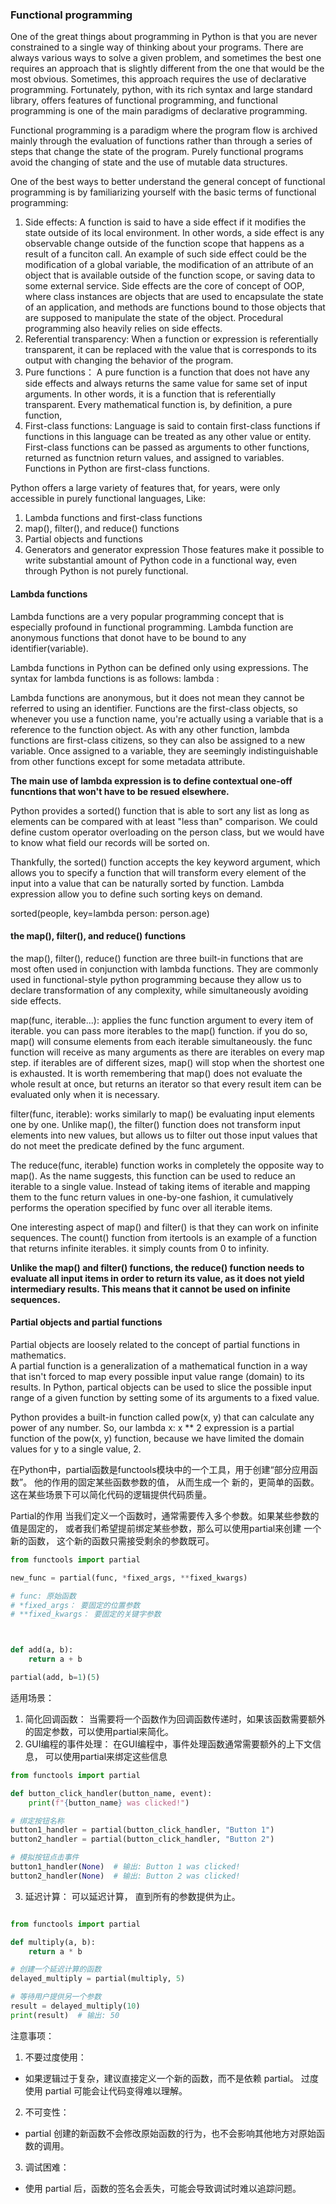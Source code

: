 ### Functional programming
One of the great things about programming in Python is that you are never constrained to a single way of thinking about 
your programs. There are always various ways to solve a given problem, and sometimes the best one requires an approach
that is slightly different from the one that would be the most obvious. 
Sometimes, this approach requires the use of declarative programming. Fortunately, 
python, with its rich syntax and large standard library, offers features of functional programming, and functional
programming is one of the main paradigms of declarative programming. 

Functional programming is a paradigm where the program flow is archived mainly through the evaluation of functions
rather than through a series of  steps that change the state of the program.  Purely functional programs avoid the 
changing of state and the use of mutable data structures. 

One of the best ways to better understand the general concept of functional programming is by familiarizing yourself
with the basic terms of functional programming:
1. Side effects:
A function is said to have a side effect if it modifies the state outside of its local environment.  In other words, 
a side effect is any observable change outside of the function scope that happens as a result of a funciton call. 
An example of such side effect could be the modification of a global variable, the modification of an attribute of
an object that is available outside of the function scope, or saving data to some external service. 
Side effects are the core of concept of OOP, where class instances are objects that are used to  encapsulate the state
of an application, and methods are functions bound to those objects that are supposed to manipulate the state of the
object. Procedural programming also heavily relies on side effects. 
2. Referential transparency:  When a function or expression is referentially transparent, it can be replaced with the
value that is corresponds to its output with changing the behavior of the program.  
3. Pure functions： A pure function is a function that does not have any side effects and always returns the same value
for same set of input arguments. In other words, it is a function that is referentially transparent. 
Every mathematical function is, by definition, a pure function, 
4. First-class functions: Language is said to contain first-class functions if functions in this language can be treated
as any other value or entity.  First-class functions can be passed as arguments to other functions, returned as functnion
return values, and assigned to variables.  Functions in Python are first-class functions. 

Python offers a large variety of features that, for years, were only accessible in purely functional languages, Like:
1. Lambda functions and first-class functions
2. map(), filter(), and reduce() functions
3. Partial objects and functions
4. Generators and generator expression
Those features make it possible to write substantial amount of Python code in a functional way, even through Python 
is not purely functional. 

#### Lambda functions
Lambda functions are a very popular programming concept that is especially profound in functional programming. Lambda
function are anonymous functions that donot have to be bound to any identifier(variable).

Lambda functions in Python can be defined only using expressions.  The syntax for lambda functions is as follows:
lambda <arguments>:<expression>

Lambda functions are anonymous, but it does not mean they cannot be referred to using an identifier. Functions are the 
first-class objects, so whenever you use a function name, you're actually using a variable that is a reference to the 
function object. As with any other function, lambda functions are first-class citizens, so they can also be assigned to
a new variable. Once assigned to a variable, they are seemingly indistinguishable from other functions except for some 
metadata attribute. 

**The main use of lambda expression is to define contextual one-off funcntions that won't have to be resued elsewhere.**

Python provides a sorted() function that is able to sort any list as long as elements can be compared with at least 
"less than" comparison. We could define custom operator overloading on the person class, but we would have to know what 
field our records will be sorted on.  

Thankfully,  the sorted() function accepts the key keyword argument, which allows you to specify a function that will 
transform every element of the input into a value that can be naturally sorted by function. Lambda expression allow you 
to define such sorting keys on demand.  

sorted(people, key=lambda person: person.age)

#### the map(), filter(), and reduce() functions
the map(), filter(), reduce() function are three built-in functions that are most often used in conjunction with lambda
functions. They are commonly used in functional-style python programming because they allow us to declare 
transformation of any complexity, while simultaneously avoiding side effects.  

map(func, iterable...): applies the func function argument to every item of iterable.  you can pass more iterables to
the map() function. if you do so, map() will consume elements from each iterable simultaneously. the func function will 
receive as many arguments as there are iterables on every map step. if iterables are of different sizes, map() will stop
when the shortest one is exhausted.  It is worth remembering that map() does not evaluate the whole result at once, but
returns an iterator so that every result item can be evaluated only when it is necessary. 

filter(func, iterable):  works similarly to map() be evaluating input elements one by one. 
Unlike map(),  the filter() function does not transform input elements into new values, but allows us to filter out 
those input values that do not meet the predicate defined by the func argument.  

The reduce(func, iterable) function works in completely the opposite way to map().  As the name suggests, this function
can be used to reduce an iterable to a single value. Instead of taking items of iterable and mapping them to the func 
return values in one-by-one fashion, it cumulatively performs the operation specified by func over all iterable items. 

One interesting aspect of map() and filter() is that they can work on infinite sequences. The count() function from 
itertools is an example of a function that returns infinite iterables. it simply counts from 0 to infinity.  

**Unlike the map() and filter() functions, the reduce() function needs to evaluate all input items 
in order to return its value, as it does not yield intermediary results. This means that it cannot be used on 
infinite sequences.**



#### Partial objects and partial functions
Partial objects are loosely related to the concept of partial functions in mathematics.  
A partial function is a generalization of a mathematical function in a way that isn't 
forced to map every possible input value range (domain) to its results.  In Python, 
partical objects can be used to slice the possible input range of a given function by 
setting some of its arguments to a fixed value.  

Python provides a built-in function called pow(x, y) that can calculate any power of any number. 
So, our lambda x: x ** 2 expression is a partial function of the pow(x, y) function, 
because we have limited the domain values for y to a single value, 2.

在Python中，partial函数是functools模块中的一个工具，用于创建“部分应用函数”。 他的作用的固定某些函数参数的值， 从而生成一个
新的，更简单的函数。 这在某些场景下可以简化代码的逻辑提供代码质量。  

Partial的作用
当我们定义一个函数时，通常需要传入多个参数。如果某些参数的值是固定的， 或者我们希望提前绑定某些参数，那么可以使用partial来创建
一个新的函数， 这个新的函数只需接受剩余的参数既可。 
```python
from functools import partial

new_func = partial(func, *fixed_args, **fixed_kwargs)

# func: 原始函数
# *fixed_args： 要固定的位置参数
# **fixed_kwargs： 要固定的关键字参数



def add(a, b):
    return a + b

partial(add, b=1)(5) 

```

适用场景：
1. 简化回调函数： 当需要将一个函数作为回调函数传递时，如果该函数需要额外的固定参数，可以使用partial来简化。  
2. GUI编程的事件处理： 在GUI编程中，事件处理函数通常需要额外的上下文信息， 可以使用partial来绑定这些信息
```python
from functools import partial

def button_click_handler(button_name, event):
    print(f"{button_name} was clicked!")

# 绑定按钮名称
button1_handler = partial(button_click_handler, "Button 1")
button2_handler = partial(button_click_handler, "Button 2")

# 模拟按钮点击事件
button1_handler(None)  # 输出: Button 1 was clicked!
button2_handler(None)  # 输出: Button 2 was clicked!
```
3. 延迟计算： 可以延迟计算， 直到所有的参数提供为止。
```python

from functools import partial

def multiply(a, b):
    return a * b

# 创建一个延迟计算的函数
delayed_multiply = partial(multiply, 5)

# 等待用户提供另一个参数
result = delayed_multiply(10)
print(result)  # 输出: 50
```
注意事项： 
1. 不要过度使用：
- 如果逻辑过于复杂，建议直接定义一个新的函数，而不是依赖 partial。
  过度使用 partial 可能会让代码变得难以理解。
2. 不可变性：
- partial 创建的新函数不会修改原始函数的行为，也不会影响其他地方对原始函数的调用。
3. 调试困难：
- 使用 partial 后，函数的签名会丢失，可能会导致调试时难以追踪问题。
